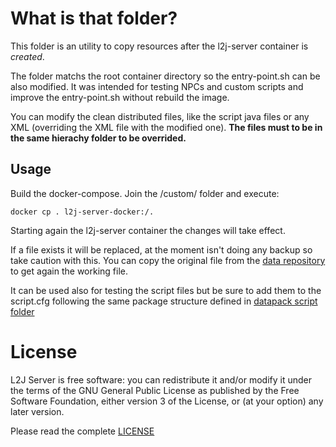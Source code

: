 # What is that folder?

This folder is an utility to copy resources after the l2j-server container is *created*.

The folder matchs the root container directory so the entry-point.sh can be also modified. It was intended for testing NPCs and custom scripts and improve the entry-point.sh without rebuild the image. 

You can modify the clean distributed files, like the script java files or any XML (overriding the  XML file with the modified one). **The files must to be in the same hierachy folder to be overrided.**

## Usage

Build the docker-compose. Join the /custom/ folder and execute:

`docker cp . l2j-server-docker:/.`

Starting again the l2j-server container the changes will take effect.

If a file exists it will be replaced, at the moment isn't doing any backup so take caution with this. You can copy the original file from the [data repository](https://bitbucket.org/l2jserver/l2j-server-datapack/src/develop/src/main/resources/data) to get again the working file.

It can be used also for testing the script files but be sure to add them to the script.cfg following the same package structure defined in [datapack script folder](https://bitbucket.org/l2jserver/l2j-server-datapack/src/develop/src/main/java/com/l2jserver/datapack/)

# License

L2J Server is free software: you can redistribute it and/or modify it under the terms of the GNU General Public License as published by the Free Software Foundation, either version 3 of the License, or (at your option) any later version.

Please read the complete [LICENSE](https://bitbucket.org/l2jserver/l2j-server-docker/src/master/LICENSE.md)

